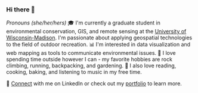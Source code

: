 ### Hi there 👋

*Pronouns (she/her/hers)*
🎓 I'm currently a graduate student in environmental conservation, GIS, and remote sensing at the [University of Wisconsin-Madison](https://nelson.wisc.edu/graduate/professional-programs/environmental-observation-and-informatics/). I'm passionate about applying geospatial technologies to the field of outdoor recreation.
📊 I'm interested in data visualization and web mapping as tools to communicate environmental issues.
🌲 I love spending time outside however I can - my favorite hobbies are rock climbing, running, backpacking, and gardening.
📕 I also love reading, cooking, baking, and listening to music in my free time.

🤝 [Connect](https://www.linkedin.com/in/kathryn-bernard-692203132/) with me on LinkedIn or check out my [portfolio](https://kathrynrbernard.github.io/portfolio/) to learn more.
